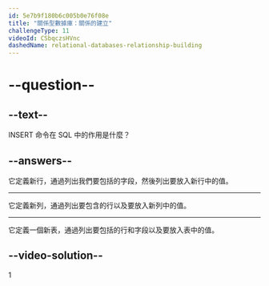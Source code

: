 ```yaml
---
id: 5e7b9f180b6c005b0e76f08e
title: "關係型數據庫：關係的建立"
challengeType: 11
videoId: CSbqczsHVnc
dashedName: relational-databases-relationship-building
---
```


# --question--

## --text--

INSERT 命令在 SQL 中的作用是什麼？

## --answers--

它定義新行，通過列出我們要包括的字段，然後列出要放入新行中的值。

---

它定義新列，通過列出要包含的行以及要放入新列中的值。

---

它定義一個新表，通過列出要包括的行和字段以及要放入表中的值。

## --video-solution--

1

